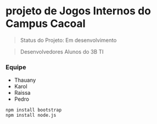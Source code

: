 # projeto de Jogos Internos do Campus Cacoal

>Status do Projeto: Em desenvolvimento

>Desenvolvedores Alunos do 3B TI

### Equipe
* Thauany
* Karol
* Raissa
* Pedro

```
npm install bootstrap
npm install node.js
```

